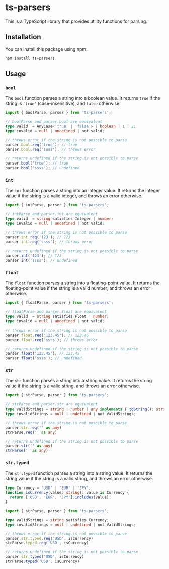# ts-parsers

This is a TypeScript library that provides utility functions for parsing.

## Installation
You can install this package using npm:
```bash
npm install ts-parsers
```

## Usage

### `bool`
The `bool` function parses a string into a boolean value. It returns `true` if the string is `'true'` (case-insensitive), and `false` otherwise.

```typescript
import { boolParse, parser } from 'ts-parsers';

// boolParse and parser.bool are equivalent
type valid  = AnyCase<'true' | 'false'> | boolean | 1 | 2;
type invalid = null | undefined | not valid;

// throws error if the string is not possible to parse
parser.bool.req('true'); // true
parser.bool.req('ssss'); // throws error

// returns undefined if the string is not possible to parse
parser.bool('true'); // true
parser.bool('ssss'); // undefined
```


### `int`
The `int` function parses a string into an integer value. It returns the integer value if the string is a valid integer, and throws an error otherwise.

```typescript
import { intParse, parser } from 'ts-parsers';

// intParse and parser.int are equivalent
type valid  = string satisfies Integer | number;
type invalid = null | undefined | not valid;

// throws error if the string is not possible to parse
parser.int.req('123'); // 123
parser.int.req('ssss'); // throws error

// returns undefined if the string is not possible to parse
parser.int('123'); // 123
parser.int('ssss'); // undefined
```

### `float`
The `float` function parses a string into a floating-point value. It returns the floating-point value if the string is a valid number, and throws an error otherwise.

```typescript
import { floatParse, parser } from 'ts-parsers';

// floatParse and parser.float are equivalent
type valid  = string satisfies Float | number;
type invalid = null | undefined | not valid;

// throws error if the string is not possible to parse
parser.float.req('123.45'); // 123.45
parser.float.req('ssss'); // throws error

// returns undefined if the string is not possible to parse
parser.float('123.45'); // 123.45
parser.float('ssss'); // undefined
```
### `str`
The `str` function parses a string into a string value. It returns the string value if the string is a valid string, and throws an error otherwise.

```typescript
import { strParse, parser } from 'ts-parsers';

// strParse and parser.str are equivalent
type validStrings = string | number | any implements { toString(): string };
type invalidStrings = null | undefined | not ValidStrings;

// throws error if the string is not possible to parse
parser.str.req('' as any)
strParse.req('' as any)

// returns undefined if the string is not possible to parse
parser.str('' as any)
strParse('' as any)
```


### `str.typed`
The `str.typed` function parses a string into a string value. It returns the string value if the string is a valid string, and throws an error otherwise.

```typescript
type Currency = 'USD' | 'EUR' | 'JPY';
function isCurrency(value: string): value is Currency {
  return ['USD', 'EUR', 'JPY'].includes(value);
}

import { strParse, parser } from 'ts-parsers';

type validStrings = string satisfies Currency;
type invalidStrings = null | undefined | not ValidStrings;

// throws error if the string is not possible to parse
parser.str.typed.req('USD', isCurrency)
strParse.typed.req('USD', isCurrency)

// returns undefined if the string is not possible to parse
parser.str.typed('USD', isCurrency)
strParse.typed('USD', isCurrency)
```
